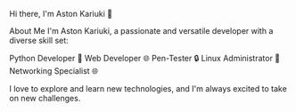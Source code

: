 Hi there, I'm Aston Kariuki 👋

About Me
I'm Aston Kariuki, a passionate and versatile developer with a diverse skill set:

Python Developer 🐍
Web Developer 🌐
Pen-Tester 🔒
Linux Administrator 🐧
Networking Specialist 🌐


I love to explore and learn new technologies, and I'm always excited to take on new challenges.

